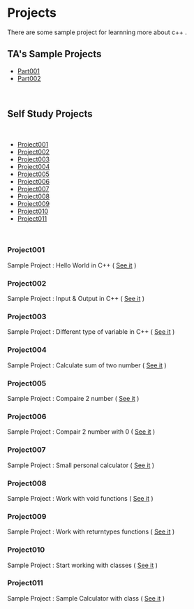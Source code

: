 # Projects
There are some sample project for learnning more about c++ .
<br />

## TA's Sample Projects

* [Part001](https://github.com/MMovasaghi/Introduction-to-cpp/blob/master/Projects/TAP/Part1.rar)
* [Part002](https://github.com/MMovasaghi/Introduction-to-cpp/blob/master/Projects/TAP/Part2.rar)

<br />

## Self Study Projects

<br />

* [Project001](#project001)
* [Project002](#project002)
* [Project003](#project003)
* [Project004](#project004)
* [Project005](#project005)
* [Project006](#project006)
* [Project007](#project007)
* [Project008](#project008)
* [Project009](#project009)
* [Project010](#project010)
* [Project011](#project011)
<br />

### Project001
Sample Project : Hello World in C++ ( [See it](https://github.com/MMovasaghi/Introduction-to-cpp/blob/master/Projects/SelfStudyP/Project001.cpp) )

### Project002
Sample Project : Input & Output in C++ ( [See it](https://github.com/MMovasaghi/Introduction-to-cpp/blob/master/Projects/SelfStudyP/Project002.cpp) )

### Project003
Sample Project : Different type of variable in C++ ( [See it](https://github.com/MMovasaghi/Introduction-to-cpp/blob/master/Projects/SelfStudyP/Project003.cpp) )

### Project004
Sample Project : Calculate sum of two number ( [See it](https://github.com/MMovasaghi/Introduction-to-cpp/blob/master/Projects/SelfStudyP/Project004.cpp) )

### Project005
Sample Project : Compaire 2 number ( [See it](https://github.com/MMovasaghi/Introduction-to-cpp/blob/master/Projects/SelfStudyP/Project005.cpp) )

### Project006
Sample Project : Compair 2 number with 0 ( [See it](https://github.com/MMovasaghi/Introduction-to-cpp/blob/master/Projects/SelfStudyP/Project006.cpp) )

### Project007
Sample Project : Small personal calculator ( [See it](https://github.com/MMovasaghi/Introduction-to-cpp/blob/master/Projects/SelfStudyP/Project007.cpp) )

### Project008
Sample Project : Work with void functions ( [See it](https://github.com/MMovasaghi/Introduction-to-cpp/blob/master/Projects/SelfStudyP/Project008.cpp) )

### Project009
Sample Project : Work with returntypes functions ( [See it](https://github.com/MMovasaghi/Introduction-to-cpp/blob/master/Projects/SelfStudyP/Project009.cpp) )

### Project010
Sample Project : Start working with classes ( [See it](https://github.com/MMovasaghi/Introduction-to-cpp/blob/master/Projects/SelfStudyP/Project010.cpp) )

### Project011
Sample Project : Sample Calculator with class ( [See it](https://github.com/MMovasaghi/Introduction-to-cpp/blob/master/Projects/SelfStudyP/Project011.cpp) )
